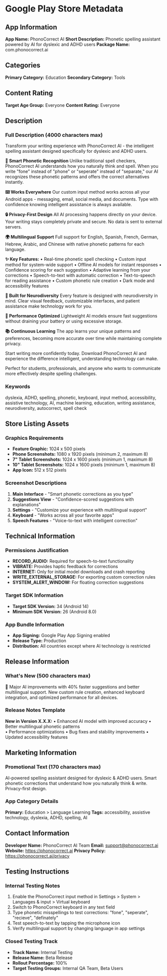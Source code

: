 # Google Play Store Metadata

## App Information

**App Name:** PhonoCorrect AI
**Short Description:** Phonetic spelling assistant powered by AI for dyslexic and ADHD users
**Package Name:** com.phonocorrect.ai

## Categories
**Primary Category:** Education
**Secondary Category:** Tools

## Content Rating
**Target Age Group:** Everyone
**Content Rating:** Everyone

## Description

### Full Description (4000 characters max)
Transform your writing experience with PhonoCorrect AI - the intelligent spelling assistant designed specifically for dyslexic and ADHD users.

**🧠 Smart Phonetic Recognition**
Unlike traditional spell checkers, PhonoCorrect AI understands how you naturally think and spell. When you write "fone" instead of "phone" or "seperate" instead of "separate," our AI recognizes these phonetic patterns and offers the correct alternatives instantly.

**⌨️ Works Everywhere** 
Our custom input method works across all your Android apps - messaging, email, social media, and documents. Type with confidence knowing intelligent assistance is always available.

**🔒 Privacy-First Design**
All AI processing happens directly on your device. Your writing stays completely private and secure. No data is sent to external servers.

**🌍 Multilingual Support**
Full support for English, Spanish, French, German, Hebrew, Arabic, and Chinese with native phonetic patterns for each language.

**✨ Key Features:**
• Real-time phonetic spell checking
• Custom input method for system-wide support
• Offline AI models for instant responses
• Confidence scoring for each suggestion
• Adaptive learning from your corrections
• Speech-to-text with automatic correction
• Text-to-speech for reading assistance
• Custom phonetic rule creation
• Dark mode and accessibility features

**🎯 Built for Neurodiversity**
Every feature is designed with neurodiversity in mind. Clear visual feedback, customizable interfaces, and patient assistance make technology work for you.

**🚀 Performance Optimized**
Lightweight AI models ensure fast suggestions without draining your battery or using excessive storage.

**📚 Continuous Learning**
The app learns your unique patterns and preferences, becoming more accurate over time while maintaining complete privacy.

Start writing more confidently today. Download PhonoCorrect AI and experience the difference intelligent, understanding technology can make.

Perfect for students, professionals, and anyone who wants to communicate more effectively despite spelling challenges.

### Keywords
dyslexia, ADHD, spelling, phonetic, keyboard, input method, accessibility, assistive technology, AI, machine learning, education, writing assistance, neurodiversity, autocorrect, spell check

## Store Listing Assets

### Graphics Requirements
- **Feature Graphic:** 1024 x 500 pixels
- **Phone Screenshots:** 1080 x 1920 pixels (minimum 2, maximum 8)
- **7" Tablet Screenshots:** 1024 x 1600 pixels (minimum 1, maximum 8) 
- **10" Tablet Screenshots:** 1024 x 1600 pixels (minimum 1, maximum 8)
- **App Icon:** 512 x 512 pixels

### Screenshot Descriptions
1. **Main Interface** - "Smart phonetic corrections as you type"
2. **Suggestions View** - "Confidence-scored suggestions with explanations"
3. **Settings** - "Customize your experience with multilingual support"
4. **Keyboard** - "Works across all your favorite apps"
5. **Speech Features** - "Voice-to-text with intelligent correction"

## Technical Information

### Permissions Justification
- **RECORD_AUDIO:** Required for speech-to-text functionality
- **VIBRATE:** Provides haptic feedback for corrections
- **INTERNET:** Only for initial model downloads and crash reporting
- **WRITE_EXTERNAL_STORAGE:** For exporting custom correction rules
- **SYSTEM_ALERT_WINDOW:** For floating correction suggestions

### Target SDK Information
- **Target SDK Version:** 34 (Android 14)
- **Minimum SDK Version:** 26 (Android 8.0)

### App Bundle Information
- **App Signing:** Google Play App Signing enabled
- **Release Type:** Production
- **Distribution:** All countries except where AI technology is restricted

## Release Information

### What's New (500 characters max)
🚀 Major AI improvements with 40% faster suggestions and better multilingual support. New custom rule creation, enhanced keyboard integration, and optimized performance for all devices.

### Release Notes Template
**New in Version X.X.X:**
• Enhanced AI model with improved accuracy
• Better multilingual phonetic patterns  
• Performance optimizations
• Bug fixes and stability improvements
• Updated accessibility features

## Marketing Information

### Promotional Text (170 characters max)
AI-powered spelling assistant designed for dyslexic & ADHD users. Smart phonetic corrections that understand how you naturally think & write. Privacy-first design.

### App Category Details
**Primary:** Education > Language Learning
**Tags:** accessibility, assistive technology, dyslexia, ADHD, spelling, AI

## Contact Information

**Developer Name:** PhonoCorrect AI Team
**Email:** support@phonocorrect.ai
**Website:** https://phonocorrect.ai
**Privacy Policy:** https://phonocorrect.ai/privacy

## Testing Instructions

### Internal Testing Notes
1. Enable the PhonoCorrect input method in Settings > System > Languages & input > Virtual keyboard
2. Switch to PhonoCorrect keyboard in any text field
3. Type phonetic misspellings to test corrections: "fone", "seperate", "recieve", "definately"
4. Test speech-to-text by tapping the microphone icon
5. Verify multilingual support by changing language in app settings

### Closed Testing Track
- **Track Name:** Internal Testing
- **Release Name:** Beta Release
- **Rollout Percentage:** 100%
- **Target Testing Groups:** Internal QA Team, Beta Users